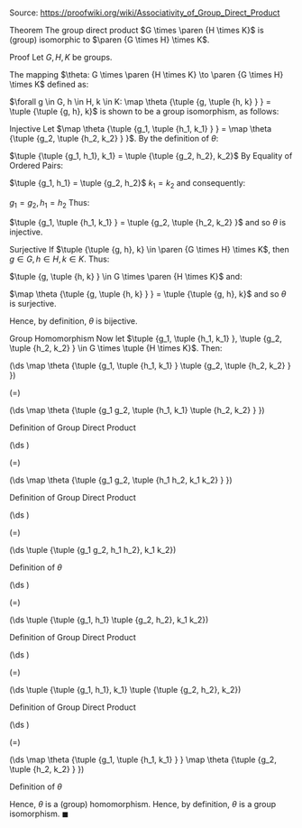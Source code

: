 # 

Source: https://proofwiki.org/wiki/Associativity_of_Group_Direct_Product



Theorem
The group direct product $G \times \paren {H \times K}$ is (group) isomorphic to $\paren {G \times H} \times K$.


Proof
Let $G, H, K$ be groups.

The mapping $\theta: G \times \paren {H \times K} \to \paren {G \times H} \times K$ defined as:

$\forall g \in G, h \in H, k \in K: \map \theta {\tuple {g, \tuple {h, k} } } = \tuple {\tuple {g, h}, k}$
is shown to be a group isomorphism, as follows:


Injective
Let $\map \theta {\tuple {g_1, \tuple {h_1, k_1} } } = \map \theta {\tuple {g_2, \tuple {h_2, k_2} } }$.
By the definition of $\theta$:

$\tuple {\tuple {g_1, h_1}, k_1} = \tuple {\tuple {g_2, h_2}, k_2}$
By Equality of Ordered Pairs:

$\tuple {g_1, h_1} = \tuple {g_2, h_2}$
$k_1 = k_2$
and consequently:

$g_1 = g_2, h_1 = h_2$
Thus:

$\tuple {g_1, \tuple {h_1, k_1} } = \tuple {g_2, \tuple {h_2, k_2} }$
and so $\theta$ is injective.


Surjective
If $\tuple {\tuple {g, h}, k} \in \paren {G \times H} \times K$, then $g \in G, h \in H, k \in K$.
Thus:

$\tuple {g, \tuple {h, k} } \in G \times \paren {H \times K}$
and:

$\map \theta {\tuple {g, \tuple {h, k} } } = \tuple {\tuple {g, h}, k}$
and so $\theta$ is surjective.

Hence, by definition, $\theta$ is bijective.


Group Homomorphism
Now let $\tuple {g_1, \tuple {h_1, k_1} }, \tuple {g_2, \tuple {h_2, k_2} } \in G \times \tuple {H \times K}$.
Then:














\(\ds \map \theta {\tuple {g_1, \tuple {h_1, k_1} } \tuple {g_2, \tuple {h_2, k_2} } }\)

\(=\)







\(\ds \map \theta {\tuple {g_1 g_2, \tuple {h_1, k_1} \tuple {h_2, k_2} } }\)





Definition of Group Direct Product














\(\ds \)

\(=\)







\(\ds \map \theta {\tuple {g_1 g_2, \tuple {h_1 h_2, k_1 k_2} } }\)





Definition of Group Direct Product














\(\ds \)

\(=\)







\(\ds \tuple {\tuple {g_1 g_2, h_1 h_2}, k_1 k_2}\)





Definition of $\theta$














\(\ds \)

\(=\)







\(\ds \tuple {\tuple {g_1, h_1} \tuple {g_2, h_2}, k_1 k_2}\)





Definition of Group Direct Product














\(\ds \)

\(=\)







\(\ds \tuple {\tuple {g_1, h_1}, k_1} \tuple {\tuple {g_2, h_2}, k_2}\)





Definition of Group Direct Product














\(\ds \)

\(=\)







\(\ds \map \theta {\tuple {g_1, \tuple {h_1, k_1} } } \map \theta {\tuple {g_2, \tuple {h_2, k_2} } }\)





Definition of $\theta$



Hence, $\theta$ is a (group) homomorphism.
Hence, by definition, $\theta$ is a group isomorphism.
$\blacksquare$





